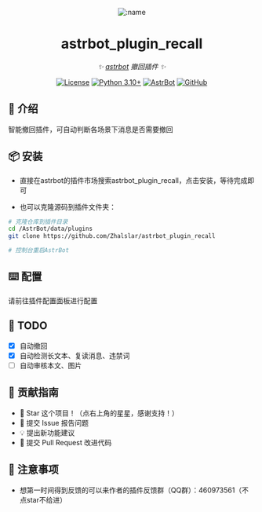 
<div align="center">

![:name](https://count.getloli.com/@astrbot_plugin_recall?name=astrbot_plugin_recall&theme=minecraft&padding=6&offset=0&align=top&scale=1&pixelated=1&darkmode=auto)

# astrbot_plugin_recall

_✨ [astrbot](https://github.com/AstrBotDevs/AstrBot) 撤回插件 ✨_  

[![License](https://img.shields.io/badge/License-MIT-green.svg)](https://opensource.org/licenses/MIT)
[![Python 3.10+](https://img.shields.io/badge/Python-3.10%2B-blue.svg)](https://www.python.org/)
[![AstrBot](https://img.shields.io/badge/AstrBot-3.4%2B-orange.svg)](https://github.com/Soulter/AstrBot)
[![GitHub](https://img.shields.io/badge/作者-Zhalslar-blue)](https://github.com/Zhalslar)

</div>

## 🤝 介绍

智能撤回插件，可自动判断各场景下消息是否需要撤回

## 📦 安装

- 直接在astrbot的插件市场搜索astrbot_plugin_recall，点击安装，等待完成即可

- 也可以克隆源码到插件文件夹：

```bash
# 克隆仓库到插件目录
cd /AstrBot/data/plugins
git clone https://github.com/Zhalslar/astrbot_plugin_recall

# 控制台重启AstrBot
```

## ⌨️ 配置

请前往插件配置面板进行配置

## 🤝 TODO

- [x] 自动撤回
- [x] 自动检测长文本、复读消息、违禁词
- [ ] 自动审核本文、图片

## 👥 贡献指南

- 🌟 Star 这个项目！（点右上角的星星，感谢支持！）
- 🐛 提交 Issue 报告问题
- 💡 提出新功能建议
- 🔧 提交 Pull Request 改进代码

## 📌 注意事项

- 想第一时间得到反馈的可以来作者的插件反馈群（QQ群）：460973561（不点star不给进）
